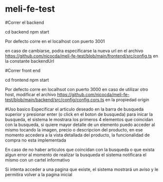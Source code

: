 # meli-fe-test

#Correr el backend

cd backend
npm start

Por defecto corre en el localhost con puerto 3001

en caso de cambiarse, podra especificarse la nueva url en el archivo https://github.com/nicocda/meli-fe-test/blob/main/frontend/src/config.ts
en la constante backendUrl


#Correr front end

cd frontend
npm start

Por defecto corre en localhsot con puerto 3000
en caso de utilizar otro host, modificar el archivo https://github.com/nicocda/meli-fe-test/blob/main/backend/src/config/config.cors.ts
en la propiedad origin



#Uso basico
Especificar el articulo deseado en la barra de busqueda superior y presionar enter (o click en el boton de busqueda) para inicar la busqueda,
el sistema le mostrara los primeros 4 elementos que coincidan con la busqueda, si quiere mayor detalle de un elemento puedo acceder al mismo tocando la imagen, precio o descripcion del producto, en ese momento accedera a la vista detallada del producto, la funcionalidad de compra no esta implementada

En caso de no haber articulos que coincidan con la busqueda o que exista algun error al momento de realizar la busqueda el sistema notificara el mismo con un cartel informativo

Si intenta acceder a una pagina que existe, el sistema mostrará un aviso y le permitira volver a la pagina inicial
